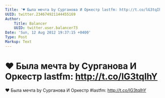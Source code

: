 ```yaml
---
Title: '♥ Была мечта by Сурганова И Оркестр lastfm: http://t.co/lG3tqIhY'
UUID: twitter.234674921144455169
Author:
    Title: Balancer
    UUID: twitter.user.balancer73
Date: 'Sun, 12 Aug 2012 19:37:15 +0400'
Type: Post
Markup: Text
---
```


# ♥ Была мечта by Сурганова И Оркестр lastfm: http://t.co/lG3tqIhY

♥ Была мечта by Сурганова И Оркестр #lastfm:
http://t.co/lG3tqIhY